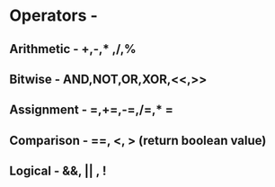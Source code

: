 # Operators -
 ## Arithmetic - +,-,* ,/,%
 ## Bitwise - AND,NOT,OR,XOR,<<,>>
 ## Assignment - =,+=,-=,/=,* =
 ## Comparison - ==, <, > (return boolean value)
 ## Logical - &&, || , !
